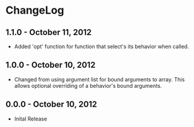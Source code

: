 # ChangeLog #

## 1.1.0 - October 11, 2012 ##
* Added 'opt' function for function that select's its behavior when called.

## 1.0.0 - October 10, 2012 ##
* Changed from using argument list for bound arguments to array. This allows
optional overriding of a behavior's bound arguments.

## 0.0.0 - October 10, 2012 ##
* Inital Release
